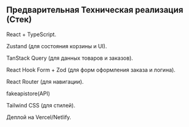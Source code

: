 ## Предварительная Техническая реализация (Стек)

React + TypeScript.

Zustand (для состояния корзины и UI).

TanStack Query (для данных товаров и заказов).

React Hook Form + Zod (для форм оформления заказа и логина).

React Router (для навигации).

fakeapistore(API)

Tailwind CSS (для стилей).

Деплой на Vercel/Netlify.
